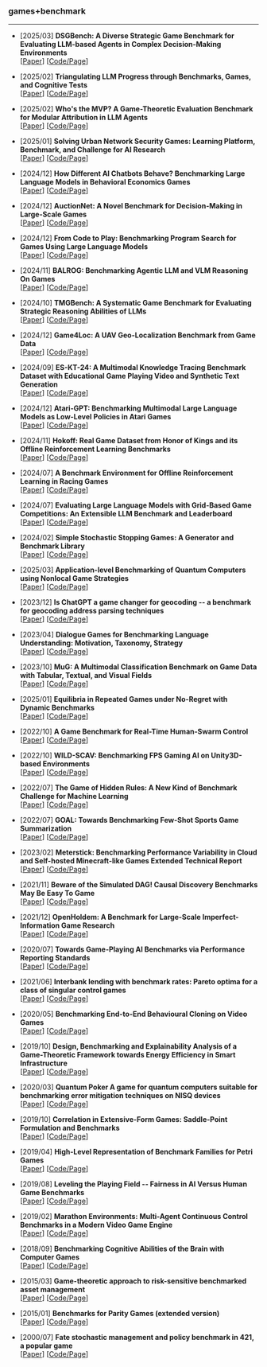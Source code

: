### games+benchmark
---
- [2025/03] **DSGBench: A Diverse Strategic Game Benchmark for Evaluating LLM-based Agents in Complex Decision-Making Environments**  
[[Paper](http://arxiv.org/pdf/2503.06047v1)] [[Code/Page](https://github.com/DeciBrain-Group/DSGBench.)]

- [2025/02] **Triangulating LLM Progress through Benchmarks, Games, and Cognitive Tests**  
[[Paper](http://arxiv.org/pdf/2502.14359v1)] [[Code/Page]()]

- [2025/02] **Who's the MVP? A Game-Theoretic Evaluation Benchmark for Modular Attribution in LLM Agents**  
[[Paper](http://arxiv.org/pdf/2502.00510v2)] [[Code/Page]()]

- [2025/01] **Solving Urban Network Security Games: Learning Platform, Benchmark, and Challenge for AI Research**  
[[Paper](http://arxiv.org/pdf/2501.17559v1)] [[Code/Page]()]

- [2024/12] **How Different AI Chatbots Behave? Benchmarking Large Language Models in Behavioral Economics Games**  
[[Paper](http://arxiv.org/pdf/2412.12362v1)] [[Code/Page]()]

- [2024/12] **AuctionNet: A Novel Benchmark for Decision-Making in Large-Scale Games**  
[[Paper](http://arxiv.org/pdf/2412.10798v2)] [[Code/Page]()]

- [2024/12] **From Code to Play: Benchmarking Program Search for Games Using Large Language Models**  
[[Paper](http://arxiv.org/pdf/2412.04057v1)] [[Code/Page]()]

- [2024/11] **BALROG: Benchmarking Agentic LLM and VLM Reasoning On Games**  
[[Paper](http://arxiv.org/pdf/2411.13543v1)] [[Code/Page]()]

- [2024/10] **TMGBench: A Systematic Game Benchmark for Evaluating Strategic Reasoning Abilities of LLMs**  
[[Paper](http://arxiv.org/pdf/2410.10479v1)] [[Code/Page]()]

- [2024/12] **Game4Loc: A UAV Geo-Localization Benchmark from Game Data**  
[[Paper](http://arxiv.org/pdf/2409.16925v2)] [[Code/Page]()]

- [2024/09] **ES-KT-24: A Multimodal Knowledge Tracing Benchmark Dataset with Educational Game Playing Video and Synthetic Text Generation**  
[[Paper](http://arxiv.org/pdf/2409.10244v1)] [[Code/Page]()]

- [2024/12] **Atari-GPT: Benchmarking Multimodal Large Language Models as Low-Level Policies in Atari Games**  
[[Paper](http://arxiv.org/pdf/2408.15950v2)] [[Code/Page](https://dev1nw.github.io/atari-gpt/.)]

- [2024/11] **Hokoff: Real Game Dataset from Honor of Kings and its Offline Reinforcement Learning Benchmarks**  
[[Paper](http://arxiv.org/pdf/2408.10556v2)] [[Code/Page]()]

- [2024/07] **A Benchmark Environment for Offline Reinforcement Learning in Racing Games**  
[[Paper](http://arxiv.org/pdf/2407.09415v1)] [[Code/Page]()]

- [2024/07] **Evaluating Large Language Models with Grid-Based Game Competitions: An Extensible LLM Benchmark and Leaderboard**  
[[Paper](http://arxiv.org/pdf/2407.07796v2)] [[Code/Page]()]

- [2024/02] **Simple Stochastic Stopping Games: A Generator and Benchmark Library**  
[[Paper](http://arxiv.org/pdf/2402.02571v1)] [[Code/Page]()]

- [2025/03] **Application-level Benchmarking of Quantum Computers using Nonlocal Game Strategies**  
[[Paper](http://arxiv.org/pdf/2311.01363v4)] [[Code/Page]()]

- [2023/12] **Is ChatGPT a game changer for geocoding -- a benchmark for geocoding address parsing techniques**  
[[Paper](http://arxiv.org/pdf/2310.14360v4)] [[Code/Page]()]

- [2023/04] **Dialogue Games for Benchmarking Language Understanding: Motivation, Taxonomy, Strategy**  
[[Paper](http://arxiv.org/pdf/2304.07007v1)] [[Code/Page]()]

- [2023/10] **MuG: A Multimodal Classification Benchmark on Game Data with Tabular, Textual, and Visual Fields**  
[[Paper](http://arxiv.org/pdf/2302.02978v2)] [[Code/Page](https://github.com/lujiaying/MUG-Bench)]

- [2025/01] **Equilibria in Repeated Games under No-Regret with Dynamic Benchmarks**  
[[Paper](http://arxiv.org/pdf/2212.03152v3)] [[Code/Page]()]

- [2022/10] **A Game Benchmark for Real-Time Human-Swarm Control**  
[[Paper](http://arxiv.org/pdf/2210.15852v1)] [[Code/Page](https://sites.google.com/view/swarm-game-benchmark.)]

- [2022/10] **WILD-SCAV: Benchmarking FPS Gaming AI on Unity3D-based Environments**  
[[Paper](http://arxiv.org/pdf/2210.09026v1)] [[Code/Page](https://github.com/inspirai/wilderness-scavenger.)]

- [2022/07] **The Game of Hidden Rules: A New Kind of Benchmark Challenge for Machine Learning**  
[[Paper](http://arxiv.org/pdf/2207.10218v1)] [[Code/Page]()]

- [2022/07] **GOAL: Towards Benchmarking Few-Shot Sports Game Summarization**  
[[Paper](http://arxiv.org/pdf/2207.08635v1)] [[Code/Page](https://github.com/krystalan/goal.)]

- [2023/02] **Meterstick: Benchmarking Performance Variability in Cloud and Self-hosted Minecraft-like Games Extended Technical Report**  
[[Paper](http://arxiv.org/pdf/2112.06963v2)] [[Code/Page]()]

- [2021/11] **Beware of the Simulated DAG! Causal Discovery Benchmarks May Be Easy To Game**  
[[Paper](http://arxiv.org/pdf/2102.13647v3)] [[Code/Page](https://github.com/Scriddie/Varsortability.)]

- [2021/12] **OpenHoldem: A Benchmark for Large-Scale Imperfect-Information Game Research**  
[[Paper](http://arxiv.org/pdf/2012.06168v4)] [[Code/Page]()]

- [2020/07] **Towards Game-Playing AI Benchmarks via Performance Reporting Standards**  
[[Paper](http://arxiv.org/pdf/2007.02742v1)] [[Code/Page]()]

- [2021/06] **Interbank lending with benchmark rates: Pareto optima for a class of singular control games**  
[[Paper](http://arxiv.org/pdf/2005.05766v3)] [[Code/Page]()]

- [2020/05] **Benchmarking End-to-End Behavioural Cloning on Video Games**  
[[Paper](http://arxiv.org/pdf/2004.00981v2)] [[Code/Page]()]

- [2019/10] **Design, Benchmarking and Explainability Analysis of a Game-Theoretic Framework towards Energy Efficiency in Smart Infrastructure**  
[[Paper](http://arxiv.org/pdf/1910.07899v1)] [[Code/Page]()]

- [2020/03] **Quantum Poker A game for quantum computers suitable for benchmarking error mitigation techniques on NISQ devices**  
[[Paper](http://arxiv.org/pdf/1908.00044v4)] [[Code/Page]()]

- [2019/10] **Correlation in Extensive-Form Games: Saddle-Point Formulation and Benchmarks**  
[[Paper](http://arxiv.org/pdf/1905.12564v2)] [[Code/Page]()]

- [2019/04] **High-Level Representation of Benchmark Families for Petri Games**  
[[Paper](http://arxiv.org/pdf/1904.05621v1)] [[Code/Page]()]

- [2019/08] **Leveling the Playing Field -- Fairness in AI Versus Human Game Benchmarks**  
[[Paper](http://arxiv.org/pdf/1903.07008v4)] [[Code/Page]()]

- [2019/02] **Marathon Environments: Multi-Agent Continuous Control Benchmarks in a Modern Video Game Engine**  
[[Paper](http://arxiv.org/pdf/1902.09097v1)] [[Code/Page]()]

- [2018/09] **Benchmarking Cognitive Abilities of the Brain with Computer Games**  
[[Paper](http://arxiv.org/pdf/1809.00172v1)] [[Code/Page]()]

- [2015/03] **Game-theoretic approach to risk-sensitive benchmarked asset management**  
[[Paper](http://arxiv.org/pdf/1503.01802v1)] [[Code/Page]()]

- [2015/01] **Benchmarks for Parity Games (extended version)**  
[[Paper](http://arxiv.org/pdf/1407.3121v2)] [[Code/Page]()]

- [2000/07] **Fate stochastic management and policy benchmark in 421, a popular game**  
[[Paper](http://arxiv.org/pdf/math/0007129v1)] [[Code/Page]()]

